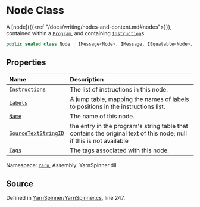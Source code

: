 # Node Class

A [node]({{<ref "/docs/writing/nodes-and-content.md#nodes">}}), contained within a [`Program`](/api/csharp/yarn/program.md), and containing [`Instruction`](/api/csharp/yarn/instruction.md)s.


```csharp
public sealed class Node : IMessage<Node>, IMessage, IEquatable<Node>, IDeepCloneable<Node>
```



## Properties
|Name|Description|
|:---|:---|
|[`Instructions`](/api/csharp/yarn/node.instructions.md)| The list of instructions in this node. |
|[`Labels`](/api/csharp/yarn/node.labels.md)| A jump table, mapping the names of labels to positions in the instructions list. |
|[`Name`](/api/csharp/yarn/node.name.md)| The name of this node. |
|[`SourceTextStringID`](/api/csharp/yarn/node.sourcetextstringid.md)| the entry in the program's string table that contains the original text of this node; null if this is not available     |
|[`Tags`](/api/csharp/yarn/node.tags.md)| The tags associated with this node. |
<div class="class-metadata">

Namespace: [`Yarn`](/api/csharp/yarn/README.md), Assembly: YarnSpinner.dll
</div>

## Source
Defined in [YarnSpinner/YarnSpinner.cs](https://github.com/YarnSpinnerTool/YarnSpinner//blob/develop/YarnSpinner/YarnSpinner.cs#L247), line 247.
